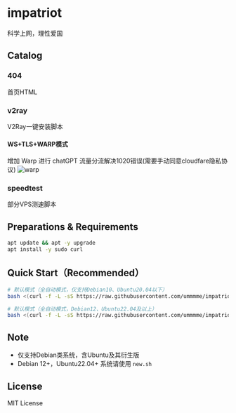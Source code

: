 # impatriot
科学上网，理性爱国

## Catalog
### 404
首页HTML

### v2ray
V2Ray一键安装脚本

#### WS+TLS+WARP模式
增加 Warp 进行 chatGPT 流量分流解决1020错误(需要手动同意cloudfare隐私协议)
![warp](https://github.com/ummmme/impatriot/blob/master/assets/img/warp.png)

### speedtest
部分VPS测速脚本

## Preparations & Requirements
```bash
apt update && apt -y upgrade 
apt install -y sudo curl
```

## Quick Start（Recommended）
```bash
# 默认模式（全自动模式，仅支持Debian10、Ubuntu20.04以下）
bash <(curl -f -L -sS https://raw.githubusercontent.com/ummmme/impatriot/master/v2ray/ws_tls/install.sh)

# 默认模式（全自动模式，Debian12、Ubuntu22.04及以上）
bash <(curl -f -L -sS https://raw.githubusercontent.com/ummmme/impatriot/master/v2ray/ws_tls/new.sh)
```

## Note
- 仅支持Debian类系统，含Ubuntu及其衍生版
- Debian 12+，Ubuntu22.04+ 系统请使用 `new.sh`

## License
MIT License
